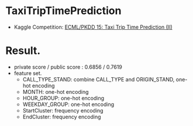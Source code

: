 # TaxiTripTimePrediction
* Kaggle Competition: [ECML/PKDD 15: Taxi Trip Time Prediction (II)](https://www.kaggle.com/competitions/pkdd-15-taxi-trip-time-prediction-ii)

# Result.
* private score / public score : 0.6856 / 0.7619
* feature set.
    - CALL_TYPE_STAND: combine CALL_TYPE and ORIGIN_STAND, one-hot encoding
    - MONTH: one-hot encoding
    - HOUR_GROUP: one-hot encoding
    - WEEKDAY_GROUP: one-hot encoding
    - StartCluster: frequency encoding
    - EndCluster: frequency encoding